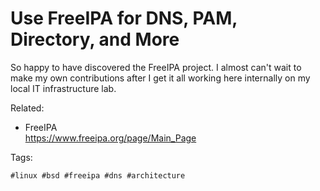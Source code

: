 # Use FreeIPA for DNS, PAM, Directory, and More

So happy to have discovered the FreeIPA project. I almost can't wait to
make my own contributions after I get it all working here internally on
my local IT infrastructure lab.

Related:

* FreeIPA  
  <https://www.freeipa.org/page/Main_Page>

Tags:

    #linux #bsd #freeipa #dns #architecture
